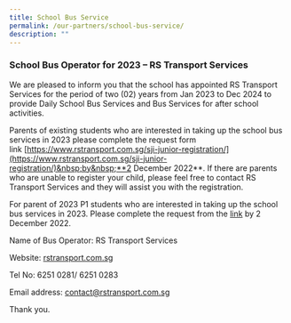 ```yaml
---
title: School Bus Service
permalink: /our-partners/school-bus-service/
description: ""
---
```

### School Bus Operator for 2023 – RS Transport Services

  

We are pleased to inform you that the school has appointed RS Transport Services for the period of&nbsp;two (02)&nbsp;years from Jan 2023 to Dec 2024 to provide Daily School Bus Services and Bus Services for after school activities.

Parents of existing students who are interested in taking up the school bus services in 2023 please complete the request form link&nbsp;[https://www.rstransport.com.sg/sji-junior-registration/](https://www.rstransport.com.sg/sji-junior-registration/)&nbsp;by&nbsp;**2 December 2022**.&nbsp;If there are parents who are unable to register your child, please feel free to contact RS Transport Services and they will assist you with the registration.

  

For parent of 2023 P1 students who are interested in taking up the school bus services in 2023. Please complete the request from the&nbsp;[link](https://www.rstransport.com.sg/sji-junior-registration/)&nbsp;by 2 December 2022.

Name of Bus Operator: RS Transport Services

Website: <a href="rstransport.com.sg">rstransport.com.sg</a>

Tel No: 6251 0281/ 6251 0283

Email address:&nbsp;[contact@rstransport.com.sg](mailto:contact@rstransport.com.sg)

Thank you.